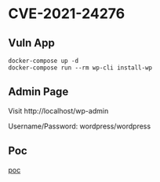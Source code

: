 # CVE-2021-24276

## Vuln App

```
docker-compose up -d
docker-compose run --rm wp-cli install-wp
```

## Admin Page

Visit http://localhost/wp-admin

Username/Password: wordpress/wordpress

## Poc

[poc](poc/nuclei/CVE-2021-24276.yaml)
